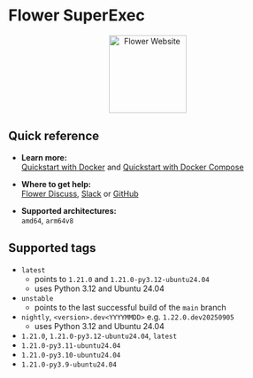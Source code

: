 # Flower SuperExec

<p align="center">
  <a href="https://flower.ai/">
    <img src="https://flower.ai/_next/image/?url=%2F_next%2Fstatic%2Fmedia%2Fflwr-head.4d68867a.png&w=384&q=75" width="140px" alt="Flower Website" />
  </a>
</p>

## Quick reference

- **Learn more:**<br>
  [Quickstart with Docker](https://flower.ai/docs/framework/docker/tutorial-quickstart-docker.html) and [Quickstart with Docker Compose](https://flower.ai/docs/framework/docker/tutorial-quickstart-docker-compose.html)

- **Where to get help:**<br>
  [Flower Discuss](https://discuss.flower.ai), [Slack](https://flower.ai/join-slack) or [GitHub](https://github.com/adap/flower)

- **Supported architectures:**<br>
  `amd64`, `arm64v8`

## Supported tags

- `latest`
  - points to `1.21.0` and `1.21.0-py3.12-ubuntu24.04`
  - uses Python 3.12 and Ubuntu 24.04
- `unstable`
  - points to the last successful build of the `main` branch
- `nightly`, `<version>.dev<YYYYMMDD>` e.g. `1.22.0.dev20250905`
  - uses Python 3.12 and Ubuntu 24.04
- `1.21.0`, `1.21.0-py3.12-ubuntu24.04`, `latest`
- `1.21.0-py3.11-ubuntu24.04`
- `1.21.0-py3.10-ubuntu24.04`
- `1.21.0-py3.9-ubuntu24.04`
